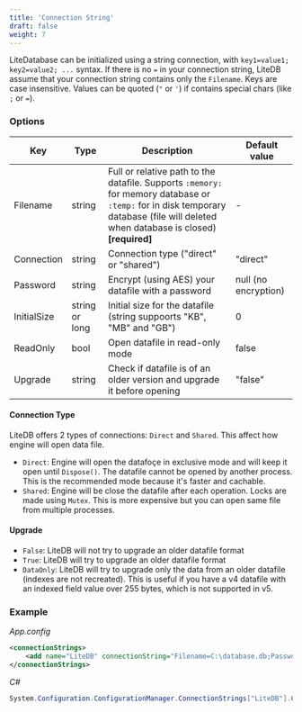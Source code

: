 ```yaml
---
title: 'Connection String'
draft: false
weight: 7
---
```


LiteDatabase can be initialized using a string connection, with `key1=value1; key2=value2; ...` syntax. If there is no `=` in your connection string, LiteDB assume that your connection string contains only the `Filename`. Keys are case insensitive. Values can be quoted (`"` or `'`) if contains special chars (like `;` or `=`).

### Options

|Key|Type|Description|Default value|
|--------|----|-----------------|-------------|
|Filename|string|Full or relative path to the datafile. Supports `:memory:` for memory database or `:temp:` for in disk temporary database (file will deleted when database is closed) **[required]**|- |
|Connection|string|Connection type ("direct" or "shared")|"direct"|
|Password|string|Encrypt (using AES) your datafile with a password|null (no encryption)|
|InitialSize|string or long|Initial size for the datafile (string suppoorts "KB", "MB" and "GB")|0|
|ReadOnly|bool|Open datafile in read-only mode|false|
|Upgrade|string|Check if datafile is of an older version and upgrade it before opening|"false"|

#### Connection Type

LiteDB offers 2 types of connections: `Direct` and `Shared`. This affect how engine will open data file.

- `Direct`: Engine will open the datafoçe in exclusive mode and will keep it open until `Dispose()`. The datafile cannot be opened by another process. This is the recommended mode because it's faster and cachable.
- `Shared`: Engine will be close the datafile after each operation. Locks are made using `Mutex`. This is more expensive but you can open same file from multiple processes.

#### Upgrade

- `False`: LiteDB will not try to upgrade an older datafile format
- `True`: LiteDB will try to upgrade an older datafile format
- `DataOnly`: LiteDB will try to upgrade only the data from an older datafile (indexes are not recreated). This is useful if you have a v4 datafile with an indexed field value over 255 bytes, which is not supported in v5.

### Example

_App.config_
```XML
<connectionStrings>
    <add name="LiteDB" connectionString="Filename=C:\database.db;Password=1234" />
</connectionStrings>
```

_C#_
```C#
System.Configuration.ConfigurationManager.ConnectionStrings["LiteDB"].ConnectionString
```